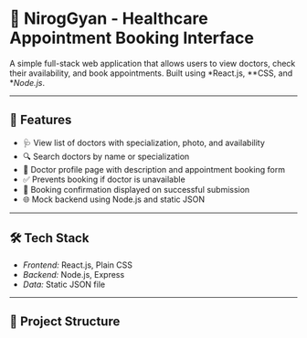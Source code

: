 # 🏥 NirogGyan - Healthcare Appointment Booking Interface

A simple full-stack web application that allows users to view doctors, check their availability, and book appointments. Built using *React.js, **CSS, and **Node.js*.

---

## 🚀 Features

- 🩺 View list of doctors with specialization, photo, and availability
- 🔍 Search doctors by name or specialization
- 👤 Doctor profile page with description and appointment booking form
- ✅ Prevents booking if doctor is unavailable
- 📨 Booking confirmation displayed on successful submission
- 🌐 Mock backend using Node.js and static JSON

---

## 🛠️ Tech Stack

- *Frontend:* React.js, Plain CSS
- *Backend:* Node.js, Express
- *Data:* Static JSON file

---

## 📂 Project Structure
